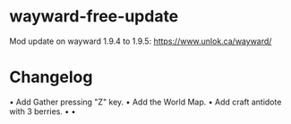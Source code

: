 # wayward-free-update
Mod update on wayward 1.9.4 to 1.9.5: https://www.unlok.ca/wayward/
# Changelog
• Add Gather pressing "Z" key.
• Add the World Map.
• Add craft antidote with 3 berries.
•
•
